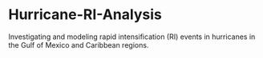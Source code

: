 # Hurricane-RI-Analysis
Investigating and modeling rapid intensification (RI) events in hurricanes in the Gulf of Mexico and Caribbean regions.
